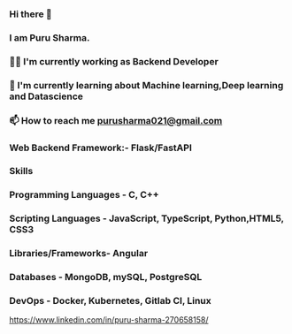 ### Hi there 👋
### I am Puru Sharma.
### 👨‍🚀 I'm currently working as Backend Developer
### 🌱 I'm currently learning about Machine learning,Deep learning and Datascience
### 📫 How to reach me purusharma021@gmail.com
### Web Backend Framework:- Flask/FastAPI

### Skills
### Programming Languages - C, C++
### Scripting Languages - JavaScript, TypeScript, Python,HTML5, CSS3
### Libraries/Frameworks- Angular 
### Databases - MongoDB, mySQL, PostgreSQL
### DevOps - Docker, Kubernetes, Gitlab CI, Linux


https://www.linkedin.com/in/puru-sharma-270658158/


